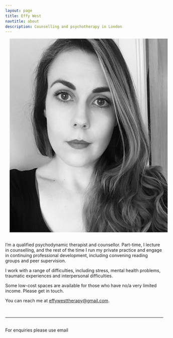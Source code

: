 ```yaml
---
layout: page
title: Effy West
navtitle: about
description: Counselling and psychotherapy in London
---
```


<img class="col one right" src="/img/effy-profile.jpg" alt="Effy West" style="margin: 0 0 1em 1em" />

I’m a qualified psychodynamic therapist and counsellor. Part-time, I lecture in counselling, and the rest of the time I run my private practice and engage in continuing professional development, including convening reading groups and peer supervision.

I work with a range of difficulties, including stress, mental health problems, traumatic experiences and interpersonal difficulties.

Some low-cost spaces are available for those who have no/a very limited income. Please get in touch.

You can reach me at [effywesttherapy@gmail.com](mailto:effywesttherapy@gmail.com).

<br/>
<hr/>
<br/>
<span class="contacticon center">
	<a href="mailto:effywesttherapy@gmail.com"><i class="fa fa-envelope-square"></i></a>
	<a href="https://twitter.com/therapywindow" target="_blank"><i class="fa fa-twitter-square"></i></a>
</span>

<div class="col three caption">
	For enquiries please use email
</div>
